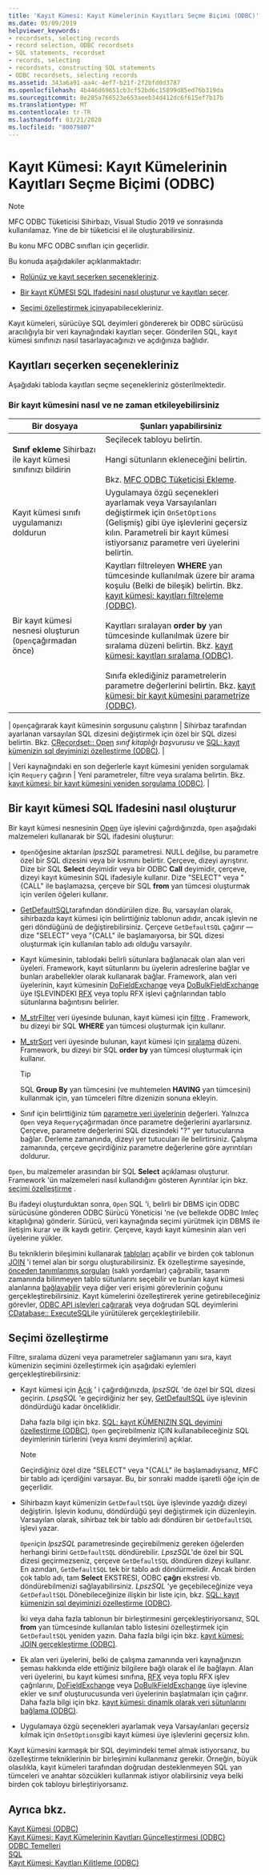 ```yaml
---
title: 'Kayıt Kümesi: Kayıt Kümelerinin Kayıtları Seçme Biçimi (ODBC)'
ms.date: 05/09/2019
helpviewer_keywords:
- recordsets, selecting records
- record selection, ODBC recordsets
- SQL statements, recordset
- records, selecting
- recordsets, constructing SQL statements
- ODBC recordsets, selecting records
ms.assetid: 343a6a91-aa4c-4ef7-b21f-2f2bfd0d3787
ms.openlocfilehash: 4b446d69651cb3cf52bd6c15899d85ed76b319da
ms.sourcegitcommit: 8e285a766523e653aeeb34d412dc6f615ef7b17b
ms.translationtype: MT
ms.contentlocale: tr-TR
ms.lasthandoff: 03/21/2020
ms.locfileid: "80079807"
---
```

# <a name="recordset-how-recordsets-select-records-odbc"></a>Kayıt Kümesi: Kayıt Kümelerinin Kayıtları Seçme Biçimi (ODBC)

> [!NOTE]
> MFC ODBC Tüketicisi Sihirbazı, Visual Studio 2019 ve sonrasında kullanılamaz. Yine de bir tüketicisi el ile oluşturabilirsiniz.

Bu konu MFC ODBC sınıfları için geçerlidir.

Bu konuda aşağıdakiler açıklanmaktadır:

- [Rolünüz ve kayıt seçerken seçenekleriniz](#_core_your_options_in_selecting_records).

- [Bir kayıt KÜMESI SQL Ifadesini nasıl oluşturur ve kayıtları seçer](#_core_how_a_recordset_constructs_its_sql_statement).

- [Seçimi özelleştirmek için](#_core_customizing_the_selection)yapabilecekleriniz.

Kayıt kümeleri, sürücüye SQL deyimleri göndererek bir ODBC sürücüsü aracılığıyla bir veri kaynağındaki kayıtları seçer. Gönderilen SQL, kayıt kümesi sınıfınızı nasıl tasarlayacağınızı ve açdığınıza bağlıdır.

##  <a name="your-options-in-selecting-records"></a><a name="_core_your_options_in_selecting_records"></a>Kayıtları seçerken seçenekleriniz

Aşağıdaki tabloda kayıtları seçme seçenekleriniz gösterilmektedir.

### <a name="how-and-when-you-can-affect-a-recordset"></a>Bir kayıt kümesini nasıl ve ne zaman etkileyebilirsiniz

|Bir dosyaya|Şunları yapabilirsiniz|
|--------------|-------------|
|**Sınıf ekleme** Sihirbazı ile kayıt kümesi sınıfınızı bildirin|Seçilecek tabloyu belirtin.<br /><br /> Hangi sütunların ekleneceğini belirtin.<br /><br /> Bkz. [MFC ODBC Tüketicisi Ekleme](../../mfc/reference/adding-an-mfc-odbc-consumer.md).|
|Kayıt kümesi sınıfı uygulamanızı doldurun|Uygulamaya özgü seçenekleri ayarlamak veya Varsayılanları değiştirmek için `OnSetOptions` (Gelişmiş) gibi üye işlevlerini geçersiz kılın. Parametreli bir kayıt kümesi istiyorsanız parametre veri üyelerini belirtin.|
|Bir kayıt kümesi nesnesi oluşturun (`Open`çağırmadan önce)|Kayıtları filtreleyen **WHERE** yan tümcesinde kullanılmak üzere bir arama koşulu (Belki de bileşik) belirtin. Bkz. [kayıt kümesi: kayıtları filtreleme (ODBC)](../../data/odbc/recordset-filtering-records-odbc.md).<br /><br /> Kayıtları sıralayan **order by** yan tümcesinde kullanılmak üzere bir sıralama düzeni belirtin. Bkz. [kayıt kümesi: kayıtları sıralama (ODBC)](../../data/odbc/recordset-sorting-records-odbc.md).<br /><br /> Sınıfa eklediğiniz parametrelerin parametre değerlerini belirtin. Bkz. [kayıt kümesi: bir kayıt kümesini parametrize (ODBC)](../../data/odbc/recordset-parameterizing-a-recordset-odbc.md).|

| `Open`çağırarak kayıt kümesinin sorgusunu çalıştırın | Sihirbaz tarafından ayarlanan varsayılan SQL dizesini değiştirmek için özel bir SQL dizesi belirtin. Bkz. [CRecordset:: Open](../../mfc/reference/crecordset-class.md#open) *sınıf kitaplığı başvurusu* ve [SQL: kayıt kümenizin sql deyiminizi özelleştirme (ODBC)](../../data/odbc/sql-customizing-your-recordsets-sql-statement-odbc.md). |

| Veri kaynağındaki en son değerlerle kayıt kümesini yeniden sorgulamak için `Requery` çağırın | Yeni parametreler, filtre veya sıralama belirtin. Bkz. [kayıt kümesi: bir kayıt kümesini yeniden sorgulama (ODBC)](../../data/odbc/recordset-requerying-a-recordset-odbc.md). |

##  <a name="how-a-recordset-constructs-its-sql-statement"></a><a name="_core_how_a_recordset_constructs_its_sql_statement"></a>Bir kayıt kümesi SQL Ifadesini nasıl oluşturur

Bir kayıt kümesi nesnesinin [Open](../../mfc/reference/crecordset-class.md#open) üye işlevini çağırdığınızda, `Open` aşağıdaki malzemeleri kullanarak bir SQL ifadesini oluşturur:

- `Open`öğesine aktarılan *lpszSQL* parametresi. NULL değilse, bu parametre özel bir SQL dizesini veya bir kısmını belirtir. Çerçeve, dizeyi ayrıştırır. Dize bir SQL **Select** deyimidir veya bir ODBC **Call** deyimidir, çerçeve, dizeyi kayıt kümesinin SQL ifadesiyle kullanır. Dize "SELECT" veya "{CALL" ile başlamazsa, çerçeve bir SQL **from** yan tümcesi oluşturmak için verilen öğeleri kullanır.

- [GetDefaultSQL](../../mfc/reference/crecordset-class.md#getdefaultsql)tarafından döndürülen dize. Bu, varsayılan olarak, sihirbazda kayıt kümesi için belirttiğiniz tablonun adıdır, ancak işlevin ne geri döndüğünü de değiştirebilirsiniz. Çerçeve `GetDefaultSQL` çağırır — dize "SELECT" veya "{CALL" ile başlamaıyorsa, bir SQL dizesi oluşturmak için kullanılan tablo adı olduğu varsayılır.

- Kayıt kümesinin, tablodaki belirli sütunlara bağlanacak olan alan veri üyeleri. Framework, kayıt sütunlarını bu üyelerin adreslerine bağlar ve bunları arabellekler olarak kullanarak bağlar. Framework, alan veri üyelerinin, kayıt kümesinin [DoFieldExchange](../../mfc/reference/crecordset-class.md#dofieldexchange) veya [DoBulkFieldExchange](../../mfc/reference/crecordset-class.md#dofieldexchange) üye IŞLEVINDEKI [RFX](../../data/odbc/record-field-exchange-using-rfx.md) veya toplu RFX işlevi çağrılarından tablo sütunlarına bağıntısını belirler.

- [M_strFilter](../../mfc/reference/crecordset-class.md#m_strfilter) veri üyesinde bulunan, kayıt kümesi için [filtre](../../data/odbc/recordset-filtering-records-odbc.md) . Framework, bu dizeyi bir SQL **WHERE** yan tümcesi oluşturmak için kullanır.

- [M_strSort](../../mfc/reference/crecordset-class.md#m_strsort) veri üyesinde bulunan, kayıt kümesi için [sıralama](../../data/odbc/recordset-sorting-records-odbc.md) düzeni. Framework, bu dizeyi bir SQL **order by** yan tümcesi oluşturmak için kullanır.

   > [!TIP]
   > SQL **Group By** yan tümcesini (ve muhtemelen **HAVING** yan tümcesini) kullanmak için, yan tümceleri filtre dizenizin sonuna ekleyin.

- Sınıf için belirttiğiniz tüm [parametre veri üyelerinin](../../data/odbc/recordset-parameterizing-a-recordset-odbc.md) değerleri. Yalnızca `Open` veya `Requery`çağırmadan önce parametre değerlerini ayarlarsınız. Çerçeve, parametre değerlerini SQL dizesindeki "?" yer tutucularına bağlar. Derleme zamanında, dizeyi yer tutucuları ile belirtirsiniz. Çalışma zamanında, çerçeve geçirdiğiniz parametre değerlerine göre ayrıntıları doldurur.

`Open`, bu malzemeler arasından bir SQL **Select** açıklaması oluşturur. Framework 'ün malzemeleri nasıl kullandığını gösteren Ayrıntılar için bkz. [seçimi özelleştirme](#_core_customizing_the_selection) .

Bu ifadeyi oluşturduktan sonra, `Open` SQL 'i, belirli bir DBMS için ODBC sürücüsüne gönderen ODBC Sürücü Yöneticisi 'ne (ve bellekde ODBC Imleç kitaplığına) gönderir. Sürücü, veri kaynağında seçimi yürütmek için DBMS ile iletişim kurar ve ilk kaydı getirir. Çerçeve, kaydı kayıt kümesinin alan veri üyelerine yükler.

Bu tekniklerin bileşimini kullanarak [tabloları](../../data/odbc/recordset-declaring-a-class-for-a-table-odbc.md) açabilir ve birden çok tablonun [JOIN](../../data/odbc/recordset-performing-a-join-odbc.md) 'i temel alan bir sorgu oluşturabilirsiniz. Ek özelleştirme sayesinde, [önceden tanımlanmış sorguları](../../data/odbc/recordset-declaring-a-class-for-a-predefined-query-odbc.md) (saklı yordamlar) çağırabilir, tasarım zamanında bilinmeyen tablo sütunlarını seçebilir ve bunları kayıt kümesi alanlarına [bağlayabilir](../../data/odbc/recordset-dynamically-binding-data-columns-odbc.md) veya diğer veri erişimi görevlerinin çoğunu gerçekleştirebilirsiniz. Kayıt kümelerini özelleştirerek yerine getirebileceğiniz görevler, [ODBC API işlevleri çağırarak](../../data/odbc/odbc-calling-odbc-api-functions-directly.md) veya doğrudan SQL deyimlerini [CDatabase:: ExecuteSQL](../../mfc/reference/cdatabase-class.md#executesql)ile yürütülerek gerçekleştirilebilir.

##  <a name="customizing-the-selection"></a><a name="_core_customizing_the_selection"></a>Seçimi özelleştirme

Filtre, sıralama düzeni veya parametreler sağlamanın yanı sıra, kayıt kümenizin seçimini özelleştirmek için aşağıdaki eylemleri gerçekleştirebilirsiniz:

- Kayıt kümesi için [Açık](../../mfc/reference/crecordset-class.md#open) ' i çağırdığınızda, *lpszSQL* 'de özel bir SQL dizesi geçirin. *LpsqSQL* 'e geçirdiğiniz her şey, [GetDefaultSQL](../../mfc/reference/crecordset-class.md#getdefaultsql) üye işlevinin döndürdüğü kadar önceliklidir.

   Daha fazla bilgi için bkz. [SQL: kayıt KÜMENIZIN SQL deyimini özelleştirme (ODBC)](../../data/odbc/sql-customizing-your-recordsets-sql-statement-odbc.md), `Open` geçirebilmeniz IÇIN kullanabileceğiniz SQL deyimlerinin türlerini (veya kısmi deyimlerini) açıklar.

    > [!NOTE]
    >  Geçirdiğiniz özel dize "SELECT" veya "{CALL" ile başlamadıysanız, MFC bir tablo adı içerdiğini varsayar. Bu, bir sonraki madde işaretli öğe için de geçerlidir.

- Sihirbazın kayıt kümenizin `GetDefaultSQL` üye işlevinde yazdığı dizeyi değiştirin. İşlevin kodunu, döndürdüğü şeyi değiştirmek için düzenleyin. Varsayılan olarak, sihirbaz tek bir tablo adı döndüren bir `GetDefaultSQL` işlevi yazar.

   `Open`için *lpszSQL* parametresinde geçirebilmeniz gereken öğelerden herhangi birini `GetDefaultSQL` döndürebilir. *LpszSQL*'de özel bir SQL dizesi geçirmezseniz, çerçeve `GetDefaultSQL` döndüren dizeyi kullanır. En azından, `GetDefaultSQL` tek bir tablo adı döndürmelidir. Ancak birden çok tablo adı, tam **Select** EKSTRESI, ODBC **çağrı** ekstresi vb. döndürebilmenizi sağlayabilirsiniz. *LpszSQL* 'ye geçebileceğinize veya `GetDefaultSQL` Dönebileceğinize ilişkin bir liste için, bkz. [SQL: kayıt kümenizin sql deyiminizi özelleştirme (ODBC)](../../data/odbc/sql-customizing-your-recordsets-sql-statement-odbc.md).

   İki veya daha fazla tablonun bir birleştirmesini gerçekleştiriyorsanız, SQL **from** yan tümcesinde kullanılan tablo listesini özelleştirmek için `GetDefaultSQL` yeniden yazın. Daha fazla bilgi için bkz. [kayıt kümesi: JOIN gerçekleştirme (ODBC)](../../data/odbc/recordset-performing-a-join-odbc.md).

- Ek alan veri üyelerini, belki de çalışma zamanında veri kaynağınızın şeması hakkında elde ettiğiniz bilgilere bağlı olarak el ile bağlayın. Alan veri üyelerini, bu kayıt kümesi sınıfına, [RFX](../../data/odbc/record-field-exchange-using-rfx.md) veya toplu RFX işlev çağrılarını, [DoFieldExchange](../../mfc/reference/crecordset-class.md#dofieldexchange) veya [DoBulkFieldExchange](../../mfc/reference/crecordset-class.md#dobulkfieldexchange) üye işlevine ekler ve sınıf oluşturucusunda veri üyelerinin başlatmaları için çağırır. Daha fazla bilgi için bkz. [kayıt kümesi: dinamik olarak veri sütunlarını bağlama (ODBC)](../../data/odbc/recordset-dynamically-binding-data-columns-odbc.md).

- Uygulamaya özgü seçenekleri ayarlamak veya Varsayılanları geçersiz kılmak için `OnSetOptions`gibi kayıt kümesi üye işlevlerini geçersiz kılın.

Kayıt kümesini karmaşık bir SQL deyimindeki temel almak istiyorsanız, bu özelleştirme tekniklerinin bir birleşimini kullanmanız gerekir. Örneğin, büyük olasılıkla, kayıt kümeleri tarafından doğrudan desteklenmeyen SQL yan tümceleri ve anahtar sözcükleri kullanmak istiyor olabilirsiniz veya belki birden çok tabloyu birleştiriyorsanız.

## <a name="see-also"></a>Ayrıca bkz.

[Kayıt Kümesi (ODBC)](../../data/odbc/recordset-odbc.md)<br/>
[Kayıt Kümesi: Kayıt Kümelerinin Kayıtları Güncelleştirmesi (ODBC)](../../data/odbc/recordset-how-recordsets-update-records-odbc.md)<br/>
[ODBC Temelleri](../../data/odbc/odbc-basics.md)<br/>
[SQL](../../data/odbc/sql.md)<br/>
[Kayıt Kümesi: Kayıtları Kilitleme (ODBC)](../../data/odbc/recordset-locking-records-odbc.md)